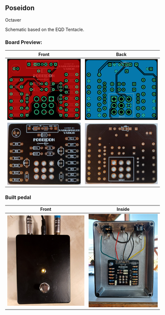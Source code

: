 ## Poseidon

Octaver

Schematic based on the EQD Tentacle.

### Board Preview: 

Front             |  Back
:-------------------------:|:-------------------------:
<img src="Poseidon_Front.png?raw=true">  |  <img src="Poseidon_Back.png?raw=true">
<img src="Poseidon_picf.jpg?raw=true">  |  <img src="Poseidon_picb.jpg?raw=true">

### Built pedal

Front             |  Inside
:-------------------------:|:-------------------------:
<img src="Poseidon_shot.jpg?raw=true">  |  <img src="Poseidon_gutshot.jpg?raw=true">